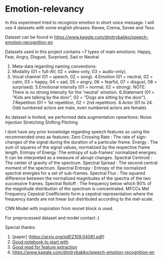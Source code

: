 # Emotion-relevancy

In this experiment  tried to recognize emotion in short voice message. I will use 4 datasets with some english phrases: Ravee, Crema, Savee and Tess.

Dataset can be found in https://www.kaggle.com/dmitrybabko/speech-emotion-recognition-en

Datasets used in this project contains ~7 types of main emotions: Happy, Fear, Angry, Disgust, Surprised, Sad or Neutral

1. Meta-data regarding naming conventions:
2. Modality (01 = full-AV, 02 = video-only, 03 = audio-only).
3. Vocal channel (01 = speech, 02 = song).
4.Emotion (01 = neutral, 02 = calm, 03 = happy, 04 = sad, 05 = angry, 06 = fearful, 07 = disgust, 08 = surprised).
5.Emotional intensity (01 = normal, 02 = strong). NOTE: There is no strong intensity for the 'neutral' emotion.
6.Statement (01 = "Kids are talking by the door", 02 = "Dogs are sitting by the door").
7.Repetition (01 = 1st repetition, 02 = 2nd repetition).
8.Actor (01 to 24. Odd numbered actors are male, even numbered actors are female).


As dataset is limited, we performed data augmentation opeartions:
Noise injection
Stretching
Shifting
Pitching

I dont have any prior knowledge regarding speech features so using the recommended ones as features:
Zero Crossing Rate : The rate of sign-changes of the signal during the duration of a particular frame.
Energy : The sum of squares of the signal values, normalized by the respective frame length.
Entropy of Energy :The entropy of sub-frames’ normalized energies. It can be interpreted as a measure of abrupt changes.
Spectral Centroid : The center of gravity of the spectrum.
Spectral Spread : The second central moment of the spectrum.
Spectral Entropy : Entropy of the normalized spectral energies for a set of sub-frames.
Spectral Flux : The squared difference between the normalized magnitudes of the spectra of the two successive frames.
Spectral Rolloff : The frequency below which 90% of the magnitude distribution of the spectrum is concentrated.
MFCCs Mel Frequency Cepstral Coefficients form a cepstral representation where the frequency bands are not linear but distributed according to the mel-scale.

CNN Model with inspiration from resnet block is used.

For preprocessed dataset and model contact :)

Special thanks:
1. [paper] (https://arxiv.org/pdf/2109.04081.pdf)
1. [Good notebook to start with](https://www.kaggle.com/salmaneunus/a-basic-guide-to-speech-recognition)
2. [Good read for feature extraction](https://towardsdatascience.com/speech-emotion-recognition-with-convolution-neural-network-1e6bb7130ce3)
3. https://www.kaggle.com/dmitrybabko/speech-emotion-recognition-en
